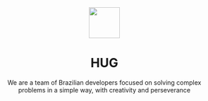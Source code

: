 <div align="center">
    <Img src="/logo.png" height=70/>
    <h1>HUG</h1>
    <p>
        We are a team of Brazilian developers focused on solving complex problems in a simple way, with creativity and perseverance
    </p>
</div>
